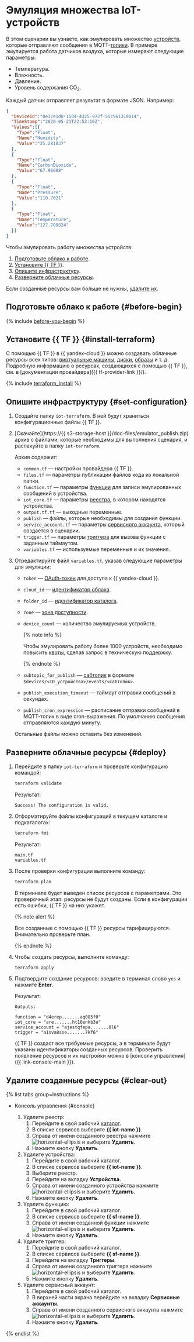 # Эмуляция множества IoT-устройств


В этом сценарии вы узнаете, как эмулировать множество [устройств](../../iot-core/concepts/index.md#device), которые отправляют сообщения в MQTT-[топики](../../iot-core/concepts/topic/index.md). В примере эмулируется работа датчиков воздуха, которые измеряют следующие параметры:
* Температура.
* Влажность.
* Давление.
* Уровень содержания CO<sub>2</sub>.

Каждый датчик отправляет результат в формате JSON. Например:

```json
{
  "DeviceId":"0e3ce1d0-1504-4325-972f-55c961319814",
  "TimeStamp":"2020-05-21T22:53:16Z",
  "Values":[{
    "Type":"Float",
    "Name":"Humidity",
    "Value":"25.281837"
  },
  {
    "Type":"Float",
    "Name":"CarbonDioxide",
    "Value":"67.96608"
  },
  {
    "Type":"Float",
    "Name":"Pressure",
    "Value":"110.7021"
  },
  {
    "Type":"Float",
    "Name":"Temperature",
    "Value":"127.708824"
  }]
}
```

Чтобы эмулировать работу множества устройств:
1. [Подготовьте облако к работе](#before-begin).
1. [Установите {{ TF }}](#install-terraform).
1. [Опишите инфраструктуру](#set-configuration).
1. [Разверните облачные ресурсы](#deploy).

Если созданные ресурсы вам больше не нужны, [удалите их](#clear-out).

## Подготовьте облако к работе {#before-begin}

{% include [before-you-begin](../_tutorials_includes/before-you-begin.md) %}

## Установите {{ TF }} {#install-terraform}

С помощью {{ TF }} в {{ yandex-cloud }} можно создавать облачные ресурсы всех типов: [виртуальные машины](../../compute/concepts/vm.md), [диски](../../compute/concepts/disk.md), [образы](../../compute/concepts/image.md) и т. д. Подробную информацию о ресурсах, создающихся с помощью {{ TF }}, см. в [документации провайдера]({{ tf-provider-link }}/).

{% include [terraform_install](../_tutorials_includes/terraform-install.md) %}

## Опишите инфраструктуру {#set-configuration}

1. Создайте папку `iot-terraform`. В ней будут храниться конфигурационные файлы {{ TF }}.
1. [Скачайте](https://{{ s3-storage-host }}/doc-files/emulator_publish.zip) архив с файлами, которые необходимы для выполнения сценария, и распакуйте в папку `iot-terraform`.

   Архив содержит:
   * `common.tf` — настройки провайдера {{ TF }}.
   * `files.tf` — параметры публикации файлов кода из локальной папки.
   * `function.tf` — параметры [функции](../../functions/concepts/function.md) для записи эмулированных сообщений в устройства.
   * `iot_core.tf` — параметры [реестра](../../iot-core/concepts/index.md#registry), в котором находятся устройства.
   * `output.tf.tf` — выходные переменные.
   * `publish` — файлы, которые необходимы для создания функции.
   * `service_account.tf` — параметры [сервисного аккаунта](../../iam/concepts/users/service-accounts.md), который создается в сценарии.
   * `trigger.tf` — параметры [триггера](../../functions/concepts/trigger/index.md) для вызова функции с заданным таймаутом.
   * `variables.tf` — используемые переменные и их значения.
1. Отредактируйте файл `variables.tf`, указав следующие параметры для эмуляции:
   * `token` — [OAuth-токен](../../iam/concepts/authorization/oauth-token.md) для доступа к {{ yandex-cloud }}.
   * `cloud_id` — [идентификатор облака](../../resource-manager/operations/cloud/get-id.md).
   * `folder_id` — [идентификатор каталога](../../resource-manager/operations/folder/get-id.md).
   * `zone` — [зона доступности](../../overview/concepts/geo-scope.md).
   * `device_count` — количество эмулируемых устройств.

     {% note info %}

     Чтобы эмулировать работу более 1000 устройств, необходимо повысить [квоты](../../iot-core/concepts/limits.md), сделав запрос в техническую поддержку.

     {% endnote %}

   * `subtopic_for_publish` — [сабтопик](../../iot-core/concepts/topic/subtopic.md) в формате `$devices/<ID_устройства>/events/<сабтопик>`.
   * `publish_execution_timeout` — таймаут отправки сообщений в секундах.
   * `publish_cron_expression` — расписание отправки сообщений в MQTT-топик в виде cron-выражения. По умолчанию сообщения отправляются каждую минуту.

   Остальные файлы можно оставить без изменений.

## Разверните облачные ресурсы {#deploy}

1. Перейдите в папку `iot-terraform` и проверьте конфигурацию командой:

   ```bash
   terraform validate
   ```

   Результат:

   ```text
   Success! The configuration is valid.
   ```

1. Отформатируйте файлы конфигураций в текущем каталоге и подкаталогах:

   ```bash
   terraform fmt
   ```

   Результат:

   ```text
   main.tf
   variables.tf
   ```

1. После проверки конфигурации выполните команду:

   ```bash
   terraform plan
   ```

   В терминале будет выведен список ресурсов с параметрами. Это проверочный этап: ресурсы не будут созданы. Если в конфигурации есть ошибки, {{ TF }} на них укажет.

   {% note alert %}

   Все созданные с помощью {{ TF }} ресурсы тарифицируются. Внимательно проверьте план.

   {% endnote %}

1. Чтобы создать ресурсы, выполните команду:

   ```bash
   terraform apply
   ```

1. Подтвердите создание ресурсов: введите в терминал слово `yes` и нажмите **Enter**.

   Результат:

   ```text
   Outputs:

   function = "d4erep.......aq085f0"
   iot_core = "are.......ht10enkb3u"
   service_account = "ajestqfepa.......0l6"
   trigger = "a1sva8sse.......7kf6"
   ```

   {{ TF }} создаст все требуемые ресурсы, а в терминале будут указаны идентификаторы созданных ресурсов. Проверить появление ресурсов и их настройки можно в [консоли управления]({{ link-console-main }}).

## Удалите созданные ресурсы {#clear-out}

{% list tabs group=instructions %}

- Консоль управления {#console}

  1. Удалите реестр:
     1. Перейдите в свой рабочий [каталог](../../resource-manager/concepts/resources-hierarchy.md#folder).
     1. В списке сервисов выберите **{{ iot-name }}**.
     1. Справа от имени созданного реестра нажмите ![horizontal-ellipsis](../../_assets/horizontal-ellipsis.svg) и выберите **Удалить**.
     1. Нажмите кнопку **Удалить**.
  1. Удалите устройства:
     1. Перейдите в свой рабочий каталог.
     1. В списке сервисов выберите **{{ iot-name }}**.
     1. Выберите реестр.
     1. Перейдите на вкладку **Устройства**.
     1. Справа от имени созданного устройства нажмите ![horizontal-ellipsis](../../_assets/horizontal-ellipsis.svg) и выберите **Удалить**.
     1. Нажмите кнопку **Удалить**.
  1. Удалите функцию:
     1. Перейдите в свой рабочий каталог.
     1. В списке сервисов выберите **{{ sf-name }}**.
     1. Справа от имени созданной функции нажмите ![horizontal-ellipsis](../../_assets/horizontal-ellipsis.svg) и выберите **Удалить**.
     1. Нажмите кнопку **Удалить**.
  1. Удалите триггер:
     1. Перейдите в свой рабочий каталог.
     1. В списке сервисов выберите **{{ sf-name }}**.
     1. Перейдите на вкладку **Триггеры**.
     1. Справа от имени созданного триггера нажмите ![horizontal-ellipsis](../../_assets/horizontal-ellipsis.svg) и выберите **Удалить**.
     1. Нажмите кнопку **Удалить**.
  1. Удалите сервисный аккаунт:
     1. Перейдите в свой рабочий каталог.
     1. В верхней части экрана перейдите на вкладку **Сервисные аккаунты**.
     1. Справа от имени созданного сервисного аккаунта нажмите ![horizontal-ellipsis](../../_assets/horizontal-ellipsis.svg) и выберите **Удалить**.
     1. Нажмите кнопку **Удалить**.

{% endlist %}